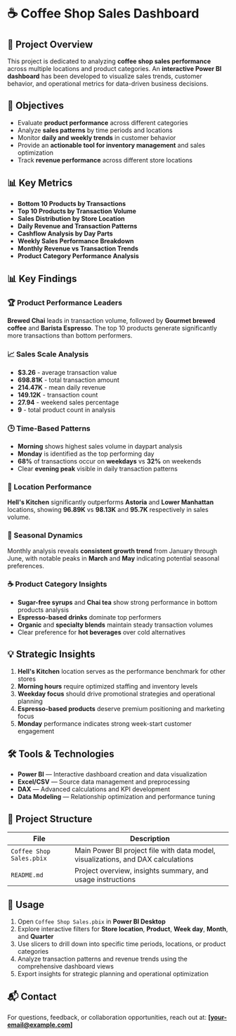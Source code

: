 # ☕ Coffee Shop Sales Dashboard

## 📌 Project Overview
This project is dedicated to analyzing **coffee shop sales performance** across multiple locations and product categories. An **interactive Power BI dashboard** has been developed to visualize sales trends, customer behavior, and operational metrics for data-driven business decisions.

## 🎯 Objectives
* Evaluate **product performance** across different categories
* Analyze **sales patterns** by time periods and locations
* Monitor **daily and weekly trends** in customer behavior  
* Provide an **actionable tool for inventory management** and sales optimization
* Track **revenue performance** across different store locations

## 📊 Key Metrics
* **Bottom 10 Products by Transactions**
* **Top 10 Products by Transaction Volume**
* **Sales Distribution by Store Location** 
* **Daily Revenue and Transaction Patterns**
* **Cashflow Analysis by Day Parts**
* **Weekly Sales Performance Breakdown**
* **Monthly Revenue vs Transaction Trends**
* **Product Category Performance Analysis**

## 📊 Key Findings

### 🏆 Product Performance Leaders
**Brewed Chai** leads in transaction volume, followed by **Gourmet brewed coffee** and **Barista Espresso**. The top 10 products generate significantly more transactions than bottom performers.

### 📈 Sales Scale Analysis  
* **$3.26** - average transaction value
* **698.81K** - total transaction amount
* **214.47K** - mean daily revenue
* **149.12K** - transaction count
* **27.94** - weekend sales percentage
* **9** - total product count in analysis

### 🕒 Time-Based Patterns
* **Morning** shows highest sales volume in daypart analysis
* **Monday** is identified as the top performing day
* **68%** of transactions occur on **weekdays** vs **32%** on weekends
* Clear **evening peak** visible in daily transaction patterns

### 🏪 Location Performance
**Hell's Kitchen** significantly outperforms **Astoria** and **Lower Manhattan** locations, showing **96.89K** vs **98.13K** and **95.7K** respectively in sales volume.

### 📅 Seasonal Dynamics  
Monthly analysis reveals **consistent growth trend** from January through June, with notable peaks in **March** and **May** indicating potential seasonal preferences.

### ☕ Product Category Insights
* **Sugar-free syrups** and **Chai tea** show strong performance in bottom products analysis
* **Espresso-based drinks** dominate top performers
* **Organic** and **specialty blends** maintain steady transaction volumes
* Clear preference for **hot beverages** over cold alternatives

## 💡 Strategic Insights
1. **Hell's Kitchen** location serves as the performance benchmark for other stores
2. **Morning hours** require optimized staffing and inventory levels  
3. **Weekday focus** should drive promotional strategies and operational planning
4. **Espresso-based products** deserve premium positioning and marketing focus
5. **Monday** performance indicates strong week-start customer engagement

## 🛠️ Tools & Technologies
* **Power BI** — Interactive dashboard creation and data visualization
* **Excel/CSV** — Source data management and preprocessing  
* **DAX** — Advanced calculations and KPI development
* **Data Modeling** — Relationship optimization and performance tuning

## 📂 Project Structure
| File | Description |
|------|-------------|
| `Coffee Shop Sales.pbix` | Main Power BI project file with data model, visualizations, and DAX calculations |
| `README.md` | Project overview, insights summary, and usage instructions |

## 🚀 Usage
1. Open `Coffee Shop Sales.pbix` in **Power BI Desktop**
2. Explore interactive filters for **Store location**, **Product**, **Week day**, **Month**, and **Quarter**
3. Use slicers to drill down into specific time periods, locations, or product categories
4. Analyze transaction patterns and revenue trends using the comprehensive dashboard views
5. Export insights for strategic planning and operational optimization

## 📬 Contact
For questions, feedback, or collaboration opportunities, reach out at: **[your-email@example.com]**
